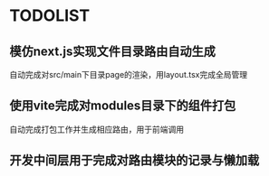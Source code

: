 # TODOLIST

## 模仿next.js实现文件目录路由自动生成

自动完成对src/main下目录page的渲染，用layout.tsx完成全局管理

## 使用vite完成对modules目录下的组件打包

自动完成打包工作并生成相应路由，用于前端调用

## 开发中间层用于完成对路由模块的记录与懒加载
